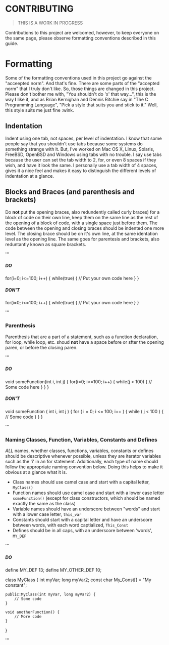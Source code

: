 # CONTRIBUTING

> THIS IS A WORK IN PROGRESS

Contributions to this project are welcomed, however, to keep everyone on the same page, please observe formatting conventions described in this guide.

# Formatting
Some of the formatting conventions used in this project go against the "acceepted norm". And that's fine. There are some parts of the "accepted norm" that I truly don't like. So, those things are changed in this project. Please don't bother me with, "You shouldn't do 'x' that way...", this is the way **I** like it, and as Brian Kernighan and Dennis Ritchie say in "The C Programming Language", "Pick a style that suits you and stick to it." Well, this style suits me just fine :wink.

## Indentation
Indent using one tab, not spaces, per level of indentation. I know that some people say that you shouldn't use tabs because some systems do something strange with it. But, I've worked on Mac OS X, Linux, Solaris, FreeBSD, OpenBSD and Windows using tabs with no trouble. I say use tabs because the user can set the tab width to 2, for, or even 8 spaces if they wish, and have it look the same. I personally use a tab width of 4 spaces, gives it a nice feel and makes it easy to distinguish the different levels of indentation at a glance.

## Blocks and Braces (and parenthesis and brackets)
Do **not** put the opening braces, also redundently called curly braces) for a block of code on their own line, keep them on the same line as the rest of the opening of a block of code, with a single space just before them. The code between the opening and closing braces should be indented one more level. The closing brace should be on it's own line, at the same identation level as the opening line. The same goes for parentesis and brackets, also reduntantly known as square brackets.

'''

##### DO ####
for(i=0; i<=100; i++) {
	while(true) {
		// Put your own code here
	}
}

##### DON'T #####
for(i=0; i<=100; i++)
{
	while(true)
	{
		// Put your own code here
	}
}

'''

### Parenthesis
Parenthesis that are a part of a statement, such as a function declaration, for loop, while loop, etc. shoud **not** have a space before or sfter the opening paren, or before the closing paren.

'''

##### DO #####
void someFunction(int i, int j) {
	for(i=0; i<=100; i++) {
		while(j < 100) {
			// Some code here
		}
	}
}

##### DON'T #####
void someFunction ( int i, int j )
{
	for ( i = 0; i <= 100; i++ )
	{
		while ( j < 100 )
		{
			// Some code
		}
	}
}

'''

### Naming Classes, Function, Variables, Constants and Defines
*ALL* names, whether classes, functions, variables, constants or defines should be descriptive whenever possible, unless they are iterator variables such as the 'i' in an for statement. Additionally, each type of name should follow the appropriate naming convention below. Doing this helps to make it obvious at a glance what it is.
- Class names should use camel case and start with a capital letter, `MyClass()`
- Function names should use camel case and start with a lower case letter `someFunction()` (except for class constructors, which should be named exactly the same as the class)
- Variable names should have an underscore between "words" and start with a lower case letter, `this_var`
- Constants should start with a capital letter and have an underscore between words, with each word captialized, `This_Const`
- Defines should be in all caps, with an underscore between 'words', `MY_DEF`

'''

##### DO #####
define MY_DEF 13;
define MY_OTHER_DEF 10;

class MyClass {
	int myVar;
	long myVar2;
	const char My_Const[] = "My constant";
	
	public:MyClass(int myVar, long myVar2) {
		// Some code
	}
	
	void anotherFunction() {
		// More code
	}
}

'''